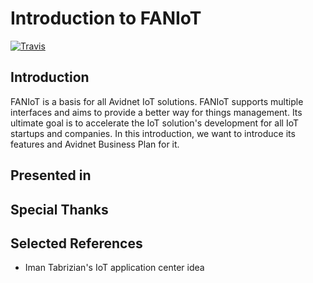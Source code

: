 # Introduction to FANIoT
[![Travis](https://img.shields.io/travis/com/FANIoT/introduction.svg?style=flat-square)](https://travis-ci.com/FANIoT/introduction)

## Introduction
FANIoT is a basis for all Avidnet IoT solutions. FANIoT supports multiple interfaces and aims to provide a better way for
things management. Its ultimate goal is to accelerate the IoT solution's development for all IoT startups and companies.
In this introduction, we want to introduce its features and Avidnet Business Plan for it.

## Presented in

## Special Thanks

## Selected References
- Iman Tabrizian's IoT application center idea
